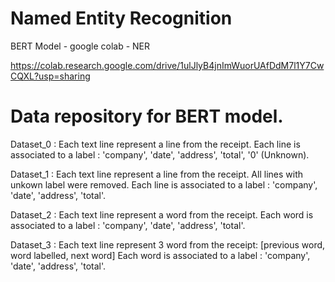 # Named Entity Recognition
BERT Model - google colab - NER

https://colab.research.google.com/drive/1ulJlyB4jnImWuorUAfDdM7l1Y7CwCQXL?usp=sharing

# Data repository for BERT model.

Dataset_0 : 
Each text line represent a line from the receipt.
Each line is associated to a label : 'company', 'date', 'address', 'total', '0' (Unknown).

Dataset_1 : 
Each text line represent a line from the receipt.
All lines with unkown label were removed.
Each line is associated to a label : 'company', 'date', 'address', 'total'.

Dataset_2 : 
Each text line represent a word from the receipt.
Each word is associated to a label : 'company', 'date', 'address', 'total'.

Dataset_3 : 
Each text line represent 3 word from the receipt: [previous word, word labelled, next word]
Each word is associated to a label : 'company', 'date', 'address', 'total'.
